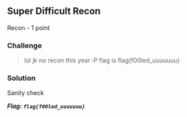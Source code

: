 ## Super Difficult Recon
Recon - 1 point

### Challenge 
> lol jk no recon this year :P
> flag is flag{f00led_uuuuuuu}

### Solution
Sanity check

***Flag: `flag{f00led_uuuuuuu}`***
